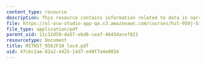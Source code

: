 ```yaml
---
content_type: resource
description: This resource contains information related to data in narrative text.
file: https://ol-ocw-studio-app-qa.s3.amazonaws.com/courses/hst-950j-biomedical-computing-fall-2010/47cbc1ae82a2442514d7e40f7a4e0834_MITHST_950JF10_lec4.pdf
file_type: application/pdf
parent_uid: 11c12d59-da57-ebd6-ceaf-4645dacef821
resourcetype: Document
title: MITHST_950JF10_lec4.pdf
uid: 47cbc1ae-82a2-4425-14d7-e40f7a4e0834
---
```

